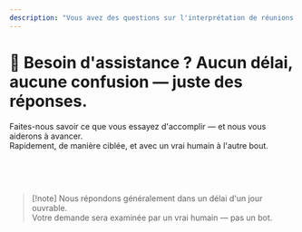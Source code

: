 ```yaml
---
description: "Vous avez des questions sur l'interprétation de réunions alimentée par l'IA, la communication multilingue ou l'intégration d'entreprise ? Nous sommes là pour vous aider — rapidement, humainement et sans confusion."
---
```


# 💬 Besoin d'assistance ? Aucun délai, aucune confusion — juste des réponses.

Faites-nous savoir ce que vous essayez d'accomplir — et nous vous aiderons à avancer.  
Rapidement, de manière ciblée, et avec un vrai humain à l'autre bout.

<br>

<ContactForm   
  formStyle="margin: 1rem auto;"  
  categoryLabel="Qu\'est-ce qui vous amène chez InterMind aujourd\'hui ? *"  
  categoryPlaceholderText="Choisissez votre raison principale…"  
  messageLabel="Dites-nous en plus *"  
  messagePlaceholderText="Tout ce que vous aimeriez partager — objectifs, contexte ou détails techniques."  
  buttonText="Obtenir de l\'aide d\'expert maintenant"  
  :services="[
    'J\'ai besoin d\'aide pour commencer',
    'Je veux programmer une démonstration',
    'J\'ai un problème technique ou un bug',
    'J\'ai besoin d\'aide avec l\'intégration de réunions',
    'J\'ai des questions sur la qualité de traduction',
    'J\'ai besoin d\'assistance pour l\'intégration d\'équipe',
    'J\'ai des questions de facturation ou d\'abonnement',
    'Je veux explorer les fonctionnalités d\'entreprise',
    'Question générale ou commentaire'
  ]" />

<br>

> [!note] Nous répondons généralement dans un délai d'un jour ouvrable.  
> Votre demande sera examinée par un vrai humain — pas un bot.